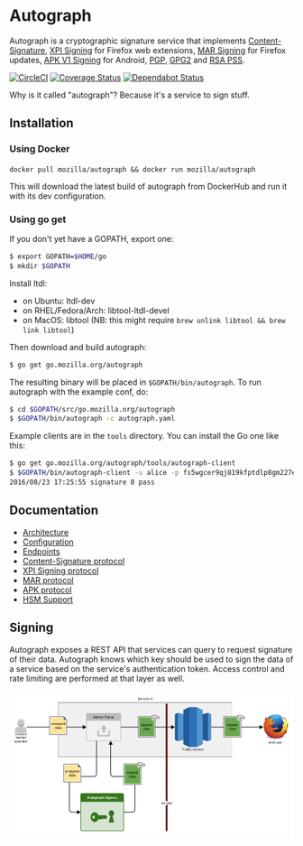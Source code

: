 # Autograph
Autograph is a cryptographic signature service that implements
[Content-Signature](signer/contentsignaturepki/README.rst),
[XPI Signing](signer/xpi/README.rst) for Firefox web extensions,
[MAR Signing](signer/mar/README.rst) for Firefox updates,
[APK V1 Signing](signer/apk/README.rst) for Android,
[PGP](signer/pgp/README.rst), [GPG2](signer/gpg2/README.rst)
and [RSA PSS](signer/rsapss/README.rst).

[![CircleCI](https://circleci.com/gh/mozilla-services/autograph/tree/master.svg?style=svg)](https://circleci.com/gh/mozilla-services/autograph/tree/master)
[![Coverage Status](https://coveralls.io/repos/github/mozilla-services/autograph/badge.svg?branch=master)](https://coveralls.io/github/mozilla-services/autograph?branch=master)
[![Dependabot Status](https://api.dependabot.com/badges/status?host=github&repo=mozilla-services/autograph)](https://dependabot.com)

Why is it called "autograph"? Because it's a service to sign stuff.

## Installation

### Using Docker

`docker pull mozilla/autograph && docker run mozilla/autograph`

This will download the latest build of autograph from DockerHub and run it with its dev configuration.

### Using go get

If you don't yet have a GOPATH, export one:
```bash
$ export GOPATH=$HOME/go
$ mkdir $GOPATH
```

Install ltdl:
* on Ubuntu: ltdl-dev
* on RHEL/Fedora/Arch: libtool-ltdl-devel
* on MacOS: libtool (NB: this might require `brew unlink libtool && brew link libtool`)

Then download and build autograph:
```bash
$ go get go.mozilla.org/autograph
```

The resulting binary will be placed in `$GOPATH/bin/autograph`. To run autograph with the example conf, do:
```bash
$ cd $GOPATH/src/go.mozilla.org/autograph
$ $GOPATH/bin/autograph -c autograph.yaml
```

Example clients are in the `tools` directory. You can install the Go one like this:
```bash
$ go get go.mozilla.org/autograph/tools/autograph-client
$ $GOPATH/bin/autograph-client -u alice -p fs5wgcer9qj819kfptdlp8gm227ewxnzvsuj9ztycsx08hfhzu -t http://localhost:8000/sign/data -r '[{"input": "Y2FyaWJvdW1hdXJpY2UK"}]'
2016/08/23 17:25:55 signature 0 pass
```

## Documentation

* [Architecture](docs/architecture.rst)
* [Configuration](docs/configuration.rst)
* [Endpoints](docs/endpoints.rst)
* [Content-Signature protocol](signer/contentsignature/README.rst)
* [XPI Signing protocol](signer/xpi/README.rst)
* [MAR protocol](signer/mar/README.rst)
* [APK protocol](signer/apk/README.rst)
* [HSM Support](docs/hsm.rst)

## Signing

Autograph exposes a REST API that services can query to request signature of
their data. Autograph knows which key should be used to sign the data of a
service based on the service's authentication token. Access control and rate
limiting are performed at that layer as well.

![signing.png](docs/statics/Autograph%20signing.png)
